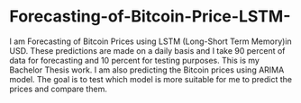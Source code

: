 # Forecasting-of-Bitcoin-Price-LSTM-
I am Forecasting of Bitcoin Prices using LSTM (Long-Short Term Memory)in USD. These predictions are made on a daily basis and I take 90 percent of data for forecasting
and 10 percent for testing purposes.
This is my Bachelor Thesis work. I am also predicting the Bitcoin prices using ARIMA model. 
The goal is to test which model is more suitable for me to predict the prices and compare them. 
